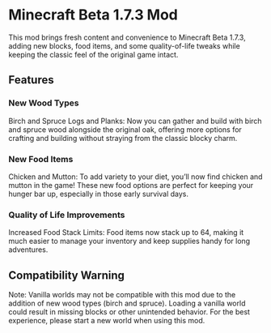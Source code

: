 # Minecraft Beta 1.7.3 Mod

This mod brings fresh content and convenience to Minecraft Beta 1.7.3, adding new blocks, food items, and some quality-of-life tweaks while keeping the classic feel of the original game intact.

## Features

### New Wood Types

Birch and Spruce Logs and Planks: Now you can gather and build with birch and spruce wood alongside the original oak, offering more options for crafting and building without straying from the classic blocky charm.

### New Food Items

Chicken and Mutton: To add variety to your diet, you’ll now find chicken and mutton in the game! These new food options are perfect for keeping your hunger bar up, especially in those early survival days.

### Quality of Life Improvements

Increased Food Stack Limits: Food items now stack up to 64, making it much easier to manage your inventory and keep supplies handy for long adventures.

## Compatibility Warning

Note: Vanilla worlds may not be compatible with this mod due to the addition of new wood types (birch and spruce). Loading a vanilla world could result in missing blocks or other unintended behavior. For the best experience, please start a new world when using this mod.
